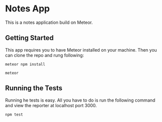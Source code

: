 # Notes App

This is a notes application build on Meteor.

## Getting Started

This app requires you to have Meteor installed on your machine. Then you can clone the repo and rung following:

```
meteor npm install
```

```
meteor
```

## Running the Tests

Running he tests is easy. All you have to do is run the following command and view the reporter at localhost port 3000.

```
npm test
```